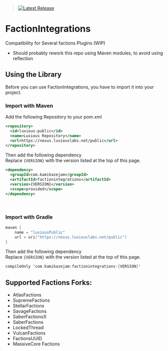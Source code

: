 &nbsp;
> <a href="https://github.com/Jake-Moore/FactionIntegrations/releases/latest"> <img alt="Latest Release" src="https://img.shields.io/endpoint?url=https://gist.githubusercontent.com/Jake-Moore/176f75278bd544e8657fdcf5562e7693/raw/test.json" /></a>

# FactionIntegrations
Compatibility for Several factions Plugins (WIP)
- Should probably rework this repo using Maven modules, to avoid using reflection

## Using the Library
Before you can use FactionIntegrations, you have to import it into your project.  

### Import with Maven
Add the following Repository to your pom.xml
```xml
<repository>
  <id>luxious-public</id>
  <name>Luxious Repository</name>
  <url>https://nexus.luxiouslabs.net/public</url>
</repository>
```
Then add the following dependency  
Replace `{VERSION}` with the version listed at the top of this page.
```xml
<dependency>
  <groupId>com.kamikazejam</groupId>
  <artifactId>factionintegrations</artifactId>
  <version>{VERSION}</version>
  <scope>provided</scope>
</dependency>
```
&nbsp;
### Import with Gradle
```kotlin
maven {
    name = "luxiousPublic"
    url = uri("https://nexus.luxiouslabs.net/public")
}
```
Then add the following dependency  
Replace `{VERSION}` with the version listed at the top of this page.
```kotlin
compileOnly 'com.kamikazejam:factionintegrations:{VERSION}'
```


## Supported Factions Forks:
- AtlasFactions
- SupremeFactions
- StellarFactions
- SavageFactions
- SaberFactionsX
- SaberFactions
- LockedThread
- VulcanFactions
- FactionsUUID
- MassiveCore Factions
